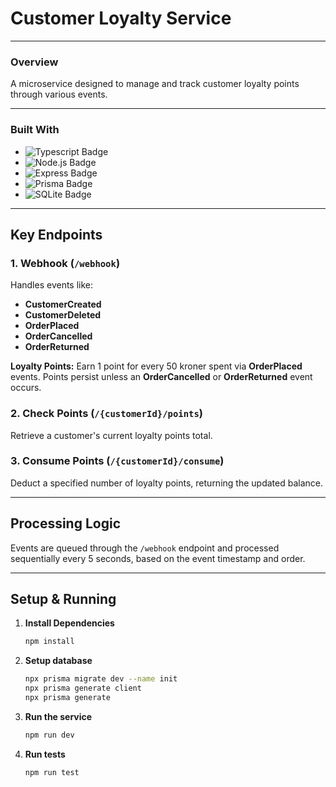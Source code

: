 # Customer Loyalty Service

---

### Overview
A microservice designed to manage and track customer loyalty points through various events.

---

### Built With
- ![Typescript Badge](https://img.shields.io/badge/-Typescript-05122A?style=flat&logo=typescript)
- ![Node.js Badge](https://img.shields.io/badge/-Node.js-05122A?style=flat&logo=nodedotjs)
- ![Express Badge](https://img.shields.io/badge/-Express-05122A?style=flat&logo=express)
- ![Prisma Badge](https://img.shields.io/badge/-Prisma-05122A?style=flat&logo=prisma)
- ![SQLite Badge](https://img.shields.io/badge/-SQLite-05122A?style=flat&logo=sqlite)

---

## Key Endpoints

### 1. Webhook (`/webhook`)
Handles events like:
- **CustomerCreated**
- **CustomerDeleted**
- **OrderPlaced**
- **OrderCancelled**
- **OrderReturned**

**Loyalty Points:** Earn 1 point for every 50 kroner spent via **OrderPlaced** events. Points persist unless an **OrderCancelled** or **OrderReturned** event occurs.

### 2. Check Points (`/{customerId}/points`)
Retrieve a customer's current loyalty points total.

### 3. Consume Points (`/{customerId}/consume`)
Deduct a specified number of loyalty points, returning the updated balance.

---

## Processing Logic

Events are queued through the `/webhook` endpoint and processed sequentially every 5 seconds, based on the event timestamp and order.

---

## Setup & Running

1. **Install Dependencies**
   ```bash
   npm install
2. **Setup database**
    ```bash
    npx prisma migrate dev --name init
    npx prisma generate client
    npx prisma generate
3. **Run the service**
    ```bash
   npm run dev
4. **Run tests**
   ```bash
   npm run test